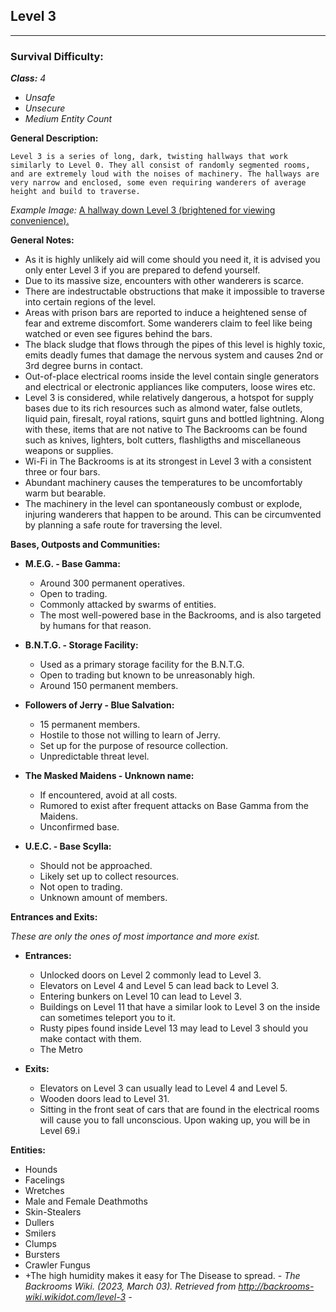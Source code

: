 ## Level 3
-------

### Survival Difficulty:

***Class:** 4*

- *Unsafe*
- *Unsecure*
- *Medium Entity Count*

**General Description:**

    Level 3 is a series of long, dark, twisting hallways that work similarly to Level 0. They all consist of randomly segmented rooms, and are extremely loud with the noises of machinery. The hallways are very narrow and enclosed, some even requiring wanderers of average height and build to traverse.

*Example Image:* [A hallway down Level 3 (brightened for viewing convenience).](http://backrooms-wiki.wdfiles.com/local--resized-images/level-3/Level3/medium.jpg)

**General Notes:**

- As it is highly unlikely aid will come should you need it, it is advised you only enter Level 3 if you are prepared to defend yourself.
- Due to its massive size, encounters with other wanderers is scarce.
- There are indestructable obstructions that make it impossible to traverse into certain regions of the level.
- Areas with prison bars are reported to induce a heightened sense of fear and extreme discomfort. Some wanderers claim to feel like being watched or even see figures behind the bars.
- The black sludge that flows through the pipes of this level is highly toxic, emits deadly fumes that damage the nervous system and causes 2nd or 3rd degree burns in contact.
- Out-of-place electrical rooms inside the level contain single generators and electrical or electronic appliances like computers, loose wires etc.
- Level 3 is considered, while relatively dangerous, a hotspot for supply bases due to its rich resources such as almond water, false outlets, liquid pain, firesalt, royal rations, squirt guns and bottled lightning. Along with these, items that are not native to The Backrooms can be found such as knives, lighters, bolt cutters, flashligths and miscellaneous weapons or supplies.
- Wi-Fi in The Backrooms is at its strongest in Level 3 with a consistent three or four bars.
- Abundant machinery causes the temperatures to be uncomfortably warm but bearable.
- The machinery in the level can spontaneously combust or explode, injuring wanderers that happen to be around. This can be circumvented by planning a safe route for traversing the level.

**Bases, Outposts and Communities:**

- **M.E.G. - Base Gamma:**
    - Around 300 permanent operatives.
    - Open to trading.
    - Commonly attacked by swarms of entities.
    - The most well-powered base in the Backrooms, and is also targeted by humans for that reason.

- **B.N.T.G. - Storage Facility:**
    - Used as a primary storage facility for the B.N.T.G.
    - Open to trading but known to be unreasonably high.
    - Around 150 permanent members.

- **Followers of Jerry - Blue Salvation:**
    - 15 permanent members.
    - Hostile to those not willing to learn of Jerry.
    - Set up for the purpose of resource collection.
    - Unpredictable threat level.

- **The Masked Maidens - Unknown name:**
    - If encountered, avoid at all costs.
    - Rumored to exist after frequent attacks on Base Gamma from the Maidens.
    - Unconfirmed base.

- **U.E.C. - Base Scylla:**
    - Should not be approached.
    - Likely set up to collect resources.
    - Not open to trading.
    - Unknown amount of members.

**Entrances and Exits:**

 *These are only the ones of most importance and more exist.*

- **Entrances:**
    - Unlocked doors on Level 2 commonly lead to Level 3.
    - Elevators on Level 4 and Level 5 can lead back to Level 3.
    - Entering bunkers on Level 10 can lead to Level 3.
    - Buildings on Level 11 that have a similar look to Level 3 on the inside can sometimes teleport you to it.
    - Rusty pipes found inside Level 13 may lead to Level 3 should you make contact with them.
    - The Metro

- **Exits:**
    - Elevators on Level 3 can usually lead to Level 4 and Level 5.
    - Wooden doors lead to Level 31.
    - Sitting in the front seat of cars that are found in the electrical rooms will cause you to fall unconscious. Upon waking up, you will be in Level 69.i

**Entities:**

- Hounds
- Facelings
- Wretches
- Male and Female Deathmoths
- Skin-Stealers
- Dullers
- Smilers
- Clumps
- Bursters
- Crawler Fungus
- +The high humidity makes it easy for The Disease to spread.
*- The Backrooms Wiki. (2023, March 03). Retrieved from http://backrooms-wiki.wikidot.com/level-3 -*